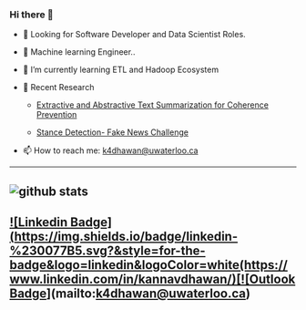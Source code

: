 ### Hi there 👋

- 👀 Looking for Software Developer and Data Scientist Roles. 

- 🔭 Machine learning Engineer.. 

- 🌱 I’m currently learning ETL and Hadoop Ecosystem

- 🔦 Recent Research
    - [Extractive and Abstractive Text Summarization for Coherence Prevention](https://github.com/kannavdhawan/Extractive-and-abstractive-Text-summarization/blob/master/Text_summarization.pdf)
    
    - [Stance Detection- Fake News Challenge](https://github.com/kannavdhawan/Fake-News-Challenge/blob/master/Report_Fake_News_Challenge.pdf)

- 📫 How to reach me: k4dhawan@uwaterloo.ca

----
![github stats](https://github-readme-stats.vercel.app/api?username=kannavdhawan&show_icons=true)
----

## [![Linkedin Badge](https://img.shields.io/badge/linkedin-%230077B5.svg?&style=for-the-badge&logo=linkedin&logoColor=white(https://www.linkedin.com/in/kannavdhawan/)[![Outlook Badge](https://img.shields.io/badge/gmail-D14836?&style=for-the-badge&logo=gmail&logoColor=white)](mailto:k4dhawan@uwaterloo.ca)
